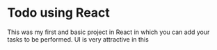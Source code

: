 # Todo using React

This was my first and basic project in React in which you can add your tasks to be performed.
UI is very attractive in this